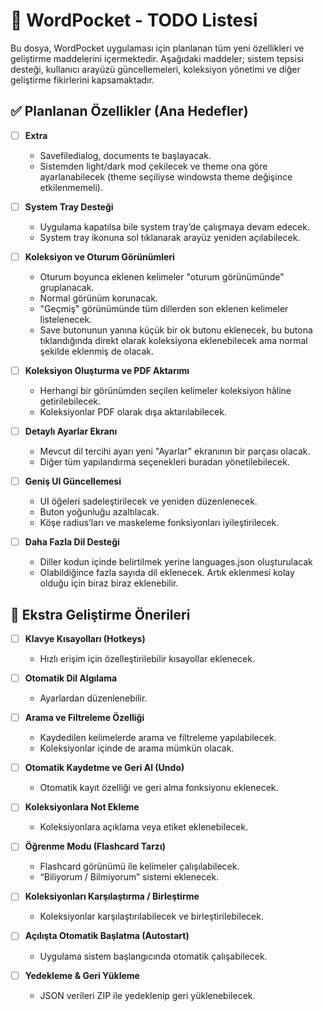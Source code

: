 # 📝 WordPocket - TODO Listesi

Bu dosya, WordPocket uygulaması için planlanan tüm yeni özellikleri ve geliştirme maddelerini içermektedir. Aşağıdaki maddeler; sistem tepsisi desteği, kullanıcı arayüzü güncellemeleri, koleksiyon yönetimi ve diğer geliştirme fikirlerini kapsamaktadır.

## ✅ Planlanan Özellikler (Ana Hedefler)
- [ ] **Extra**
  - Savefiledialog, documents te başlayacak.
  - Sistemden light/dark mod çekilecek ve theme ona göre ayarlanabilecek (theme seçiliyse windowsta theme değişince etkilenmemeli).

- [ ] **System Tray Desteği**
  - Uygulama kapatılsa bile system tray’de çalışmaya devam edecek.
  - System tray ikonuna sol tıklanarak arayüz yeniden açılabilecek.

- [ ] **Koleksiyon ve Oturum Görünümleri**
  - Oturum boyunca eklenen kelimeler "oturum görünümünde" gruplanacak.
  - Normal görünüm korunacak.
  - "Geçmiş" görünümünde tüm dillerden son eklenen kelimeler listelenecek.
  - Save butonunun yanına küçük bir ok butonu eklenecek, bu butona tıklandığında direkt olarak koleksiyona eklenebilecek ama normal şekilde eklenmiş de olacak.

- [ ] **Koleksiyon Oluşturma ve PDF Aktarımı**
  - Herhangi bir görünümden seçilen kelimeler koleksiyon hâline getirilebilecek.
  - Koleksiyonlar PDF olarak dışa aktarılabilecek.

- [ ] **Detaylı Ayarlar Ekranı**
  - Mevcut dil tercihi ayarı yeni "Ayarlar" ekranının bir parçası olacak.
  - Diğer tüm yapılandırma seçenekleri buradan yönetilebilecek.

- [ ] **Geniş UI Güncellemesi**
  - UI öğeleri sadeleştirilecek ve yeniden düzenlenecek.
  - Buton yoğunluğu azaltılacak.
  - Köşe radius’ları ve maskeleme fonksiyonları iyileştirilecek.

- [ ] **Daha Fazla Dil Desteği**
  - Diller kodun içinde belirtilmek yerine languages.json oluşturulacak
  - Olabildiğince fazla sayıda dil eklenecek. Artık eklenmesi kolay olduğu için biraz biraz eklenebilir.


## 🧠 Ekstra Geliştirme Önerileri

- [ ] **Klavye Kısayolları (Hotkeys)**
  - Hızlı erişim için özelleştirilebilir kısayollar eklenecek.
     
- [ ] **Otomatik Dil Algılama**
  - Ayarlardan düzenlenebilir.

- [ ] **Arama ve Filtreleme Özelliği**
  - Kaydedilen kelimelerde arama ve filtreleme yapılabilecek.
  - Koleksiyonlar içinde de arama mümkün olacak.

- [ ] **Otomatik Kaydetme ve Geri Al (Undo)**
  - Otomatik kayıt özelliği ve geri alma fonksiyonu eklenecek.

- [ ] **Koleksiyonlara Not Ekleme**
  - Koleksiyonlara açıklama veya etiket eklenebilecek.

- [ ] **Öğrenme Modu (Flashcard Tarzı)**  
  - Flashcard görünümü ile kelimeler çalışılabilecek.
  - “Biliyorum / Bilmiyorum” sistemi eklenecek.

- [ ] **Koleksiyonları Karşılaştırma / Birleştirme**
  - Koleksiyonlar karşılaştırılabilecek ve birleştirilebilecek.

- [ ] **Açılışta Otomatik Başlatma (Autostart)**
  - Uygulama sistem başlangıcında otomatik çalışabilecek.

- [ ] **Yedekleme & Geri Yükleme**
  - JSON verileri ZIP ile yedeklenip geri yüklenebilecek.
